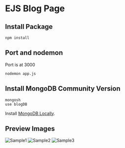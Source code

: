 # EJS Blog Page

## Install Package
```
npm install
```

## Port and nodemon
Port is at 3000
```
nodemon app.js
```
## Install MongoDB Community Version
```
mongosh
use blogDB
```

Install [MongoDB Locally](https://www.mongodb.com/docs/manual/administration/install-community/).

## Preview Images
![Sample1](https://user-images.githubusercontent.com/100928742/209639904-93cbc747-6770-48d5-b58b-cd8b60f77103.png)
![Sample2](https://user-images.githubusercontent.com/100928742/209639898-231160aa-d732-4c9e-9271-99a4b5bc0bab.png)
![Sample3](https://user-images.githubusercontent.com/100928742/209639884-f79016a3-7a99-4ff1-91cf-ced79087e2c3.png)
